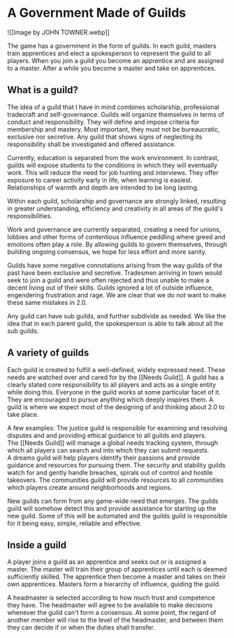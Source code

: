 # A Government Made of Guilds

![[Image by JOHN TOWNER.webp]]  

The game has a government in the form of guilds. In each guild, masters train apprentices and elect a spokesperson to represent the guild to all players. When you join a guild you become an apprentice and are assigned to a master. After a while you become a master and take on apprentices.

## What is a guild?

The idea of a guild that I have in mind combines scholarship, professional tradecraft and self-governance. Guilds will organize themselves in terms of conduct and responsibility. They will define and impose criteria for membership and mastery. Most important, they must not be bureaucratic, exclusive nor secretive. Any guild that shows signs of neglecting its responsibility shall be investigated and offered assistance.

Currently, education is separated from the work environment. In contrast, guilds will expose students to the conditions in which they will eventually work. This will reduce the need for job hunting and interviews. They offer exposure to career activity early in life, when learning is easiest. Relationships of warmth and depth are intended to be long lasting.

Within each guild, scholarship and governance are strongly linked, resulting in greater understanding, efficiency and creativity in all areas of the guild's responsibilities.

Work and governance are currently separated, creating a need for unions, lobbies and other forms of contentious influence peddling where greed and emotions often play a role. By allowing guilds to govern themselves, through building ongoing consensus, we hope for less effort and more sanity.

Guilds have some negative connotations arising from the way guilds of the past have been exclusive and secretive. Tradesmen arriving in town would seek to join a guild and were often rejected and thus unable to make a decent living out of their skills. Guilds ignored a lot of outside influence, engendering frustration and rage. We are clear that we do not want to make these same mistakes in 2.0.

Any guild can have sub guilds, and further subdivide as needed. We like the idea that in each parent guild, the spokesperson is able to talk about all the sub guilds.

## A variety of guilds

Each guild is created to fulfill a well-defined, widely expressed need. These needs are watched over and cared for by the [[Needs Guild]]. A guild has a clearly stated core responsibility to all players and acts as a single entity while doing this. Everyone in the guild works at some particular facet of it. They are encouraged to pursue anything which deeply inspires them. A guild is where we expect most of the designing of and thinking about 2.0 to take place.

A few examples: The justice guild is responsible for examining and resolving disputes and and providing ethical guidance to all guilds and players. The [[Needs Guild]] will manage a global needs tracking system, through which all players can search and into which they can submit requests. A dreams guild will help players identify their passions and provide guidance and resources for pursuing them. The security and stability guilds watch for and gently handle breaches, spirals out of control and hostile takeovers. The communities guild will provide resources to all communities which players create around neighborhoods and regions.

New guilds can form from any game-wide need that emerges. The guilds guild will somehow detect this and provide assistance for starting up the new guild. Some of this will be automated and the guilds guild is responsible for it being easy, simple, reliable and effective.

## Inside a guild

A player joins a guild as an apprentice and seeks out or is assigned a master. The master will train their group of apprentices until each is deemed sufficiently skilled. The apprentice then become a master and takes on their own apprentices. Masters form a hierarchy of influence, guiding the guild.

A headmaster is selected according to how much trust and competence they have. The headmaster will agree to be available to make decisions whenever the guild can't form a consensus. At some point, the regard of another member will rise to the level of the headmaster, and between them they can decide if or when the duties shall transfer.